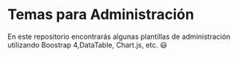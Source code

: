 # Temas para Administración
En este repositorio encontrarás algunas plantillas de administración utilizando Boostrap 4,DataTable, Chart.js, etc. :smiley:
